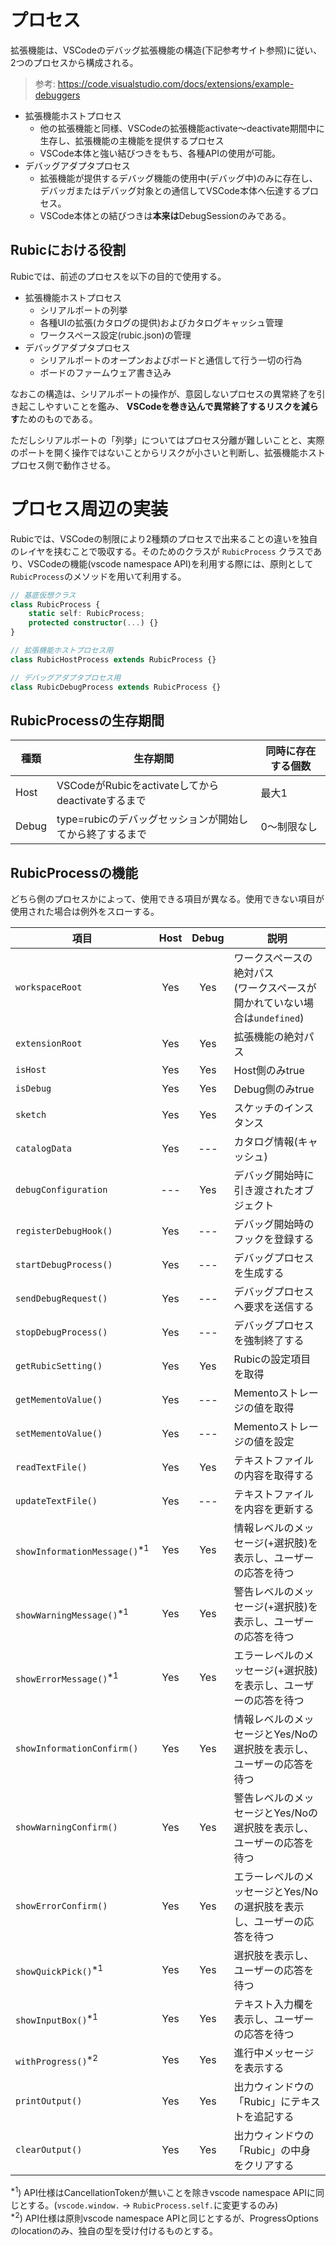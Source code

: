 # プロセス

拡張機能は、VSCodeのデバッグ拡張機能の構造(下記参考サイト参照)に従い、2つのプロセスから構成される。

> 参考: https://code.visualstudio.com/docs/extensions/example-debuggers

* 拡張機能ホストプロセス
  * 他の拡張機能と同様、VSCodeの拡張機能activate～deactivate期間中に生存し、拡張機能の主機能を提供するプロセス
  * VSCode本体と強い結びつきをもち、各種APIの使用が可能。
* デバッグアダプタプロセス
  * 拡張機能が提供するデバッグ機能の使用中(デバッグ中)のみに存在し、デバッガまたはデバッグ対象との通信してVSCode本体へ伝達するプロセス。
  * VSCode本体との結びつきは**本来は**DebugSessionのみである。

## Rubicにおける役割

Rubicでは、前述のプロセスを以下の目的で使用する。

* 拡張機能ホストプロセス
  * シリアルポートの列挙
  * 各種UIの拡張(カタログの提供)およびカタログキャッシュ管理
  * ワークスペース設定(rubic.json)の管理
* デバッグアダプタプロセス
  * シリアルポートのオープンおよびボードと通信して行う一切の行為
  * ボードのファームウェア書き込み

なおこの構造は、シリアルポートの操作が、意図しないプロセスの異常終了を引き起こしやすいことを鑑み、
**VSCodeを巻き込んで異常終了するリスクを減らす**ためのものである。

ただしシリアルポートの「列挙」についてはプロセス分離が難しいことと、実際のポートを開く操作ではないことからリスクが小さいと判断し、拡張機能ホストプロセス側で動作させる。

# プロセス周辺の実装

Rubicでは、VSCodeの制限により2種類のプロセスで出来ることの違いを独自のレイヤを挟むことで吸収する。そのためのクラスが `RubicProcess` クラスであり、VSCodeの機能(vscode namespace API)を利用する際には、原則として`RubicProcess`のメソッドを用いて利用する。

```typescript
// 基底仮想クラス
class RubicProcess {
    static self: RubicProcess;
    protected constructor(...) {}
}

// 拡張機能ホストプロセス用
class RubicHostProcess extends RubicProcess {}

// デバッグアダプタプロセス用
class RubicDebugProcess extends RubicProcess {}
```

## RubicProcessの生存期間
|種類|生存期間|同時に存在する個数|
|--|--|--|
|Host|VSCodeがRubicをactivateしてからdeactivateするまで|最大1|
|Debug|type=rubicのデバッグセッションが開始してから終了するまで|0～制限なし|

## RubicProcessの機能

どちら側のプロセスかによって、使用できる項目が異なる。使用できない項目が使用された場合は例外をスローする。

|項目|Host|Debug|説明|
|--|:--:|:--:|--|
|`workspaceRoot`|Yes|Yes|ワークスペースの絶対パス<br>(ワークスペースが開かれていない場合は`undefined`)|
|`extensionRoot`|Yes|Yes|拡張機能の絶対パス|
|`isHost`|Yes|Yes|Host側のみtrue|
|`isDebug`|Yes|Yes|Debug側のみtrue|
|`sketch`|Yes|Yes|スケッチのインスタンス|
|`catalogData`|Yes|---|カタログ情報(キャッシュ)|
|`debugConfiguration`|---|Yes|デバッグ開始時に引き渡されたオブジェクト|
|`registerDebugHook()`|Yes|---|デバッグ開始時のフックを登録する|
|`startDebugProcess()`|Yes|---|デバッグプロセスを生成する|
|`sendDebugRequest()`|Yes|---|デバッグプロセスへ要求を送信する|
|`stopDebugProcess()`|Yes|---|デバッグプロセスを強制終了する|
|`getRubicSetting()`|Yes|Yes|Rubicの設定項目を取得|
|`getMementoValue()`|Yes|---|Mementoストレージの値を取得|
|`setMementoValue()`|Yes|---|Mementoストレージの値を設定|
|`readTextFile()`|Yes|Yes|テキストファイルの内容を取得する|
|`updateTextFile()`|Yes|---|テキストファイルを内容を更新する|
|`showInformationMessage()`<sup>*1</sup>|Yes|Yes|情報レベルのメッセージ(+選択肢)を表示し、ユーザーの応答を待つ|
|`showWarningMessage()`<sup>*1</sup>|Yes|Yes|警告レベルのメッセージ(+選択肢)を表示し、ユーザーの応答を待つ|
|`showErrorMessage()`<sup>*1</sup>|Yes|Yes|エラーレベルのメッセージ(+選択肢)を表示し、ユーザーの応答を待つ|
|`showInformationConfirm()`|Yes|Yes|情報レベルのメッセージとYes/Noの選択肢を表示し、ユーザーの応答を待つ|
|`showWarningConfirm()`|Yes|Yes|警告レベルのメッセージとYes/Noの選択肢を表示し、ユーザーの応答を待つ|
|`showErrorConfirm()`|Yes|Yes|エラーレベルのメッセージとYes/Noの選択肢を表示し、ユーザーの応答を待つ|
|`showQuickPick()`<sup>*1</sup>|Yes|Yes|選択肢を表示し、ユーザーの応答を待つ|
|`showInputBox()`<sup>*1</sup>|Yes|Yes|テキスト入力欄を表示し、ユーザーの応答を待つ|
|`withProgress()`<sup>*2</sup>|Yes|Yes|進行中メッセージを表示する|
|`printOutput()`|Yes|Yes|出力ウィンドウの「Rubic」にテキストを追記する|
|`clearOutput()`|Yes|Yes|出力ウィンドウの「Rubic」の中身をクリアする|

<sup>*1</sup>) API仕様はCancellationTokenが無いことを除きvscode namespace APIに同じとする。(`vscode.window.` → `RubicProcess.self.`に変更するのみ)<br>
<sup>*2</sup>) API仕様は原則vscode namespace APIと同じとするが、ProgressOptionsのlocationのみ、独自の型を受け付けるものとする。

